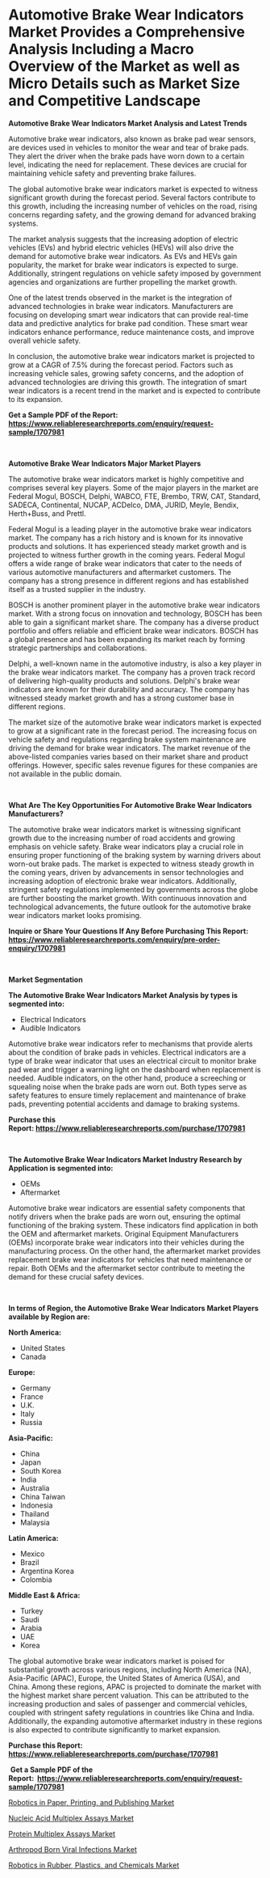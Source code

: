 <p><h1>Automotive Brake Wear Indicators Market Provides a Comprehensive Analysis Including a Macro Overview of the Market as well as Micro Details such as Market Size and Competitive Landscape</h1></p><p><strong>Automotive Brake Wear Indicators Market Analysis and Latest Trends</strong></p>
<p><p>Automotive brake wear indicators, also known as brake pad wear sensors, are devices used in vehicles to monitor the wear and tear of brake pads. They alert the driver when the brake pads have worn down to a certain level, indicating the need for replacement. These devices are crucial for maintaining vehicle safety and preventing brake failures.</p><p>The global automotive brake wear indicators market is expected to witness significant growth during the forecast period. Several factors contribute to this growth, including the increasing number of vehicles on the road, rising concerns regarding safety, and the growing demand for advanced braking systems.</p><p>The market analysis suggests that the increasing adoption of electric vehicles (EVs) and hybrid electric vehicles (HEVs) will also drive the demand for automotive brake wear indicators. As EVs and HEVs gain popularity, the market for brake wear indicators is expected to surge. Additionally, stringent regulations on vehicle safety imposed by government agencies and organizations are further propelling the market growth.</p><p>One of the latest trends observed in the market is the integration of advanced technologies in brake wear indicators. Manufacturers are focusing on developing smart wear indicators that can provide real-time data and predictive analytics for brake pad condition. These smart wear indicators enhance performance, reduce maintenance costs, and improve overall vehicle safety.</p><p>In conclusion, the automotive brake wear indicators market is projected to grow at a CAGR of 7.5% during the forecast period. Factors such as increasing vehicle sales, growing safety concerns, and the adoption of advanced technologies are driving this growth. The integration of smart wear indicators is a recent trend in the market and is expected to contribute to its expansion.</p></p>
<p><strong>Get a Sample PDF of the Report:&nbsp; <a href="https://www.reliableresearchreports.com/enquiry/request-sample/1707981">https://www.reliableresearchreports.com/enquiry/request-sample/1707981</a></strong></p>
<p>&nbsp;</p>
<p><strong>Automotive Brake Wear Indicators Major Market Players</strong></p>
<p><p>The automotive brake wear indicators market is highly competitive and comprises several key players. Some of the major players in the market are Federal Mogul, BOSCH, Delphi, WABCO, FTE, Brembo, TRW, CAT, Standard, SADECA, Continental, NUCAP, ACDelco, DMA, JURID, Meyle, Bendix, Herth+Buss, and Prettl.</p><p>Federal Mogul is a leading player in the automotive brake wear indicators market. The company has a rich history and is known for its innovative products and solutions. It has experienced steady market growth and is projected to witness further growth in the coming years. Federal Mogul offers a wide range of brake wear indicators that cater to the needs of various automotive manufacturers and aftermarket customers. The company has a strong presence in different regions and has established itself as a trusted supplier in the industry.</p><p>BOSCH is another prominent player in the automotive brake wear indicators market. With a strong focus on innovation and technology, BOSCH has been able to gain a significant market share. The company has a diverse product portfolio and offers reliable and efficient brake wear indicators. BOSCH has a global presence and has been expanding its market reach by forming strategic partnerships and collaborations.</p><p>Delphi, a well-known name in the automotive industry, is also a key player in the brake wear indicators market. The company has a proven track record of delivering high-quality products and solutions. Delphi's brake wear indicators are known for their durability and accuracy. The company has witnessed steady market growth and has a strong customer base in different regions.</p><p>The market size of the automotive brake wear indicators market is expected to grow at a significant rate in the forecast period. The increasing focus on vehicle safety and regulations regarding brake system maintenance are driving the demand for brake wear indicators. The market revenue of the above-listed companies varies based on their market share and product offerings. However, specific sales revenue figures for these companies are not available in the public domain.</p></p>
<p>&nbsp;</p>
<p><strong>What Are The Key Opportunities For Automotive Brake Wear Indicators Manufacturers?</strong></p>
<p><p>The automotive brake wear indicators market is witnessing significant growth due to the increasing number of road accidents and growing emphasis on vehicle safety. Brake wear indicators play a crucial role in ensuring proper functioning of the braking system by warning drivers about worn-out brake pads. The market is expected to witness steady growth in the coming years, driven by advancements in sensor technologies and increasing adoption of electronic brake wear indicators. Additionally, stringent safety regulations implemented by governments across the globe are further boosting the market growth. With continuous innovation and technological advancements, the future outlook for the automotive brake wear indicators market looks promising.</p></p>
<p><strong>Inquire or Share Your Questions If Any Before Purchasing This Report: <a href="https://www.reliableresearchreports.com/enquiry/pre-order-enquiry/1707981">https://www.reliableresearchreports.com/enquiry/pre-order-enquiry/1707981</a></strong></p>
<p>&nbsp;</p>
<p><strong>Market Segmentation</strong></p>
<p><strong>The Automotive Brake Wear Indicators Market Analysis by types is segmented into:</strong></p>
<p><ul><li>Electrical Indicators</li><li>Audible Indicators</li></ul></p>
<p><p>Automotive brake wear indicators refer to mechanisms that provide alerts about the condition of brake pads in vehicles. Electrical indicators are a type of brake wear indicator that uses an electrical circuit to monitor brake pad wear and trigger a warning light on the dashboard when replacement is needed. Audible indicators, on the other hand, produce a screeching or squealing noise when the brake pads are worn out. Both types serve as safety features to ensure timely replacement and maintenance of brake pads, preventing potential accidents and damage to braking systems.</p></p>
<p><strong>Purchase this Report:&nbsp;<a href="https://www.reliableresearchreports.com/purchase/1707981">https://www.reliableresearchreports.com/purchase/1707981</a></strong></p>
<p>&nbsp;</p>
<p><strong>The Automotive Brake Wear Indicators Market Industry Research by Application is segmented into:</strong></p>
<p><ul><li>OEMs</li><li>Aftermarket</li></ul></p>
<p><p>Automotive brake wear indicators are essential safety components that notify drivers when the brake pads are worn out, ensuring the optimal functioning of the braking system. These indicators find application in both the OEM and aftermarket markets. Original Equipment Manufacturers (OEMs) incorporate brake wear indicators into their vehicles during the manufacturing process. On the other hand, the aftermarket market provides replacement brake wear indicators for vehicles that need maintenance or repair. Both OEMs and the aftermarket sector contribute to meeting the demand for these crucial safety devices.</p></p>
<p>&nbsp;</p>
<p><strong>In terms of Region, the Automotive Brake Wear Indicators Market Players available by Region are:</strong></p>
<p>
    <p> <strong> North America: </strong>
        <ul>
            <li>United States</li>
            <li>Canada</li>
        </ul>
        </p> 
    <p> <strong> Europe: </strong>
        <ul>
            <li>Germany</li>
            <li>France</li>
            <li>U.K.</li>
            <li>Italy</li>
            <li>Russia</li>
        </ul>
        </p> 
    <p> <strong> Asia-Pacific: </strong>
        <ul>
            <li>China</li>
            <li>Japan</li>
            <li>South Korea</li>
            <li>India</li>
            <li>Australia</li>
            <li>China Taiwan</li>
            <li>Indonesia</li>
            <li>Thailand</li>
            <li>Malaysia</li>
        </ul>
        </p> 
    <p> <strong> Latin America: </strong>
        <ul>
            <li>Mexico</li>
            <li>Brazil</li>
            <li>Argentina Korea</li>
            <li>Colombia</li>
        </ul>
        </p> 
    <p> <strong> Middle East & Africa: </strong>
        <ul>
            <li>Turkey</li>
            <li>Saudi</li>
            <li>Arabia</li>
            <li>UAE</li>
            <li>Korea</li>
        </ul>
    </p>
    </p>
<p><p>The global automotive brake wear indicators market is poised for substantial growth across various regions, including North America (NA), Asia-Pacific (APAC), Europe, the United States of America (USA), and China. Among these regions, APAC is projected to dominate the market with the highest market share percent valuation. This can be attributed to the increasing production and sales of passenger and commercial vehicles, coupled with stringent safety regulations in countries like China and India. Additionally, the expanding automotive aftermarket industry in these regions is also expected to contribute significantly to market expansion.</p></p>
<p><strong>Purchase this Report: <a href="https://www.reliableresearchreports.com/purchase/1707981">https://www.reliableresearchreports.com/purchase/1707981</a></strong></p>
<p>&nbsp;<strong>Get a Sample PDF of the Report:&nbsp;&nbsp;<a href="https://www.reliableresearchreports.com/enquiry/request-sample/1707981">https://www.reliableresearchreports.com/enquiry/request-sample/1707981</a></strong></p>
<p><strong></strong></p>
<p><p><a href="https://medium.com/@charvi.reportprime/analyzing-robotics-in-paper-printing-and-publishing-market-global-industry-perspective-and-39fa820c66ef">Robotics in Paper, Printing, and Publishing Market</a></p><p><a href="https://www.linkedin.com/pulse/nucleic-acid-multiplex-assays-market-challenges-opportunities-uirec/">Nucleic Acid Multiplex Assays Market</a></p><p><a href="https://www.linkedin.com/pulse/protein-multiplex-assays-market-share-amp-new-trends-9qmbc/">Protein Multiplex Assays Market</a></p><p><a href="https://www.linkedin.com/pulse/arthropod-born-viral-infections-market-challenges-opportunities-hhzxc/">Arthropod Born Viral Infections Market</a></p><p><a href="https://medium.com/@rahul.reportprime/robotics-in-rubber-plastics-and-chemicals-market-size-reveals-the-best-marketing-channels-in-3c7dfd91457e">Robotics in Rubber, Plastics, and Chemicals Market</a></p></p>